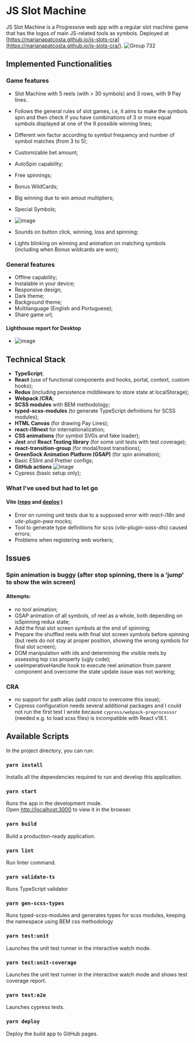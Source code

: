 # JS Slot Machine

JS Slot Machine is a Progressive web app with a regular slot machine game that has the logos of main JS-related tools as symbols. Deployed at [https://marianapatcosta.github.io/js-slots-cra](https://marianapatcosta.github.io/js-slots-cra/).
![Group 732](https://user-images.githubusercontent.com/43031902/173261946-f224abab-e06c-4104-abec-93d62f0d3d25.png)

## Implemented Functionalities

### Game features

- Slot Machine with 5 reels (with > 30 symbols) and 3 rows, with 9 Pay lines.
- Follows the general rules of slot games, i.e, it aims to make the symbols spin and then check if you have combinations of 3 or more equal symbols displayed at one of the 9 possible winning lines;
- Different win factor according to symbol frequency and number of symbol matches (from 3 to 5);
- Customizable bet amount;
- AutoSpin capability;
- Free spinnings;
- Bonus WildCards;
- Big winning due to win amout multipliers;
- Special Symbols;

- ![image](https://user-images.githubusercontent.com/43031902/173920878-d7fe0088-e3c7-486e-a544-32e149eabd07.png)
- Sounds on button click, winning, loss and spinning;
- Lights blinking on winning and animation on matching symbols (including when Bonus wildcards are won);

### General features

- Offline capability;
- Instalable in your device;
- Responsive design;
- Dark theme;
- Background theme;
- Multilanguage (English and Portuguese);
- Share game url;

#### Lighthouse report for Desktop

- ![image](https://user-images.githubusercontent.com/43031902/173262595-c8bd50c2-0060-423d-a21d-75bc51f0596a.png)

## Technical Stack

- **TypeScript**;
- **React** (use of functional components and hooks, portal, context, custom hooks);
- **Redux** (including persistence middleware to store state at localStorage);
- **Webpack /CRA**;
- **SCSS modules** with BEM methodology;
- **typed-scss-modules** (to generate TypeScript definitions for SCSS modules);
- **HTML Canvas** (for drawing Pay Lines);
- **react-i18next** for internationalization;
- **CSS animations** (for symbol SVGs and fake loader);
- **Jest** and **React Testing library** (for some unit tests with test coverage);
- **react-transition-group** (for modal/toast transitions);
- **GreenSock Animation Platform (GSAP)** (for spin animation);
- Basic ESlint and Prettier configs;
- **GitHub actions**
  ![image](https://user-images.githubusercontent.com/43031902/173264210-05fb9ae1-81d5-4b78-b172-5c88f1776cce.png)
- Cypress (basic setup only);

### What I've used but had to let go

#### Vite ([repo](https://github.com/marianapatcosta/js-slots-vite) and [deploy](https://marianapatcosta.github.io/js-slots-vite/) )

- Error on running unit tests due to a supposed error with _react-i18n_ and _vite-plugin-pwa_ mocks;
- Tool to generate type definitions for scss (_vite-plugin-sass-dts_) caused errors;
- Problems when registering web workers;

## Issues
### Spin animation is buggy (after stop spinning, there is a 'jump' to show the win screen)
#### Attempts:
- no tool animation;
- GSAP animation of all symbols, of reel as a whole, both depending on isSpinning redux state; 
- Add the final slot screen symbols at the end of spinning;
- Prepare the shuffled reels with final slot screen symbols before spinning (but reels do not stay at proper position, showing the wrong symbols for final slot screen);
- DOM manipulation with ids and determining the visible reels by assessing top css property (ugly code);
- useImperativeHandle hook to execute reel animation from parent component and overcome the state update issue was not working;

### CRA 
- no support for path alias (add *craco* to overcome this issue);
- Cypress configuration needs several additional packages and I could not run the first test I wrote  because `cypress/webpack-preprocessor` (needed e.g. to load scss files) is incompatible with React v18.1.

## Available Scripts

In the project directory, you can run:

### `yarn install`

Installs all the dependencies required to run and develop this application.

### `yarn start`

Runs the app in the development mode.\
Open [http://localhost:3000](http://localhost:3000) to view it in the browser.

### `yarn build`

Build a production-ready application.

### `yarn lint`

Run linter command.

### `yarn validate-ts`

Runs TypeScript validator

### `yarn gen-scss-types`

Runs typed-scss-modules and generates types for scss modules, keeping the namespace using BEM css methodology

### `yarn test:unit`

Launches the unit test runner in the interactive watch mode.

### `yarn test:unit-coverage`

Launches the unit test runner in the interactive watch mode and shows test coverage report.

### `yarn test:e2e`

Launches cypress tests.

### `yarn deploy`

Deploy the build app to GitHub pages.